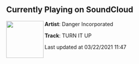 ## Currently Playing on SoundCloud

[<img align="left" width="100" src="https://i1.sndcdn.com/artworks-tRli1AGtNURb-0-t500x500.jpg">](https://soundcloud.com/danger-incorporated/turnitup?in=danger-incorporated/sets/hackers-of-the-world-unite-1)

**Artist**: Danger Incorporated 

**Track**: TURN IT UP

Last updated at 03/22/2021 11:47
